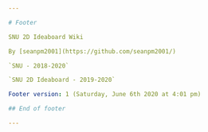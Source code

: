 ```yaml
---

# Footer

SNU 2D Ideaboard Wiki

By [seanpm2001](https://github.com/seanpm2001/)

`SNU - 2018-2020`

`SNU 2D Ideaboard - 2019-2020`

Footer version: 1 (Saturday, June 6th 2020 at 4:01 pm)

## End of footer

---
```

